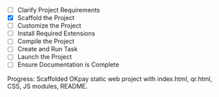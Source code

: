 - [ ] Clarify Project Requirements
- [x] Scaffold the Project
- [ ] Customize the Project
- [ ] Install Required Extensions
- [ ] Compile the Project
- [ ] Create and Run Task
- [ ] Launch the Project
- [ ] Ensure Documentation is Complete

Progress:
Scaffolded OKpay static web project with index.html, qr.html, CSS, JS modules, README.
